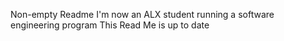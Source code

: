 Non-empty Readme
I'm now an ALX student running a software engineering program
This Read Me is up to date
